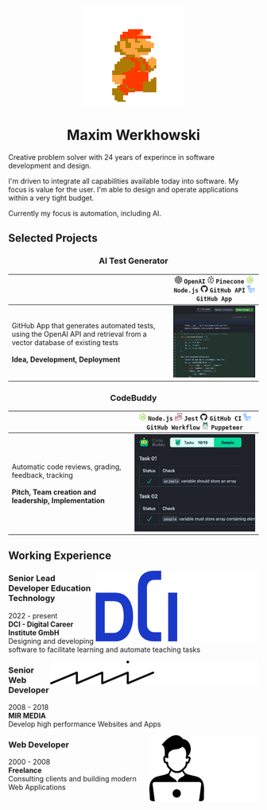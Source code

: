 <p align="center"><img src="assets/mario-walk.gif" /></p>

<h1 align="center">Maxim Werkhowski</h1>
Creative problem solver with 24 years of experince in software development and design.  

I'm driven to integrate all capabilities available today into software. My focus is value for the user. I'm able to design and operate applications within a very tight budget.  
  
Currently my focus is automation, including AI.

## Selected Projects


<h3 align="center">AI Test Generator</h3>

|                          <br /><br />                    | <img src="assets/tech/openai.svg" style="height: 15px" /> `OpenAI` <img src="assets/tech/pinecone.svg" style="height: 15px" /> `Pinecone` <img src="assets/tech/Node.js.svg" style="height: 15px" /> `Node.js` <img src="assets/tech/GitHub.svg" style="height: 15px" /> `GitHub API` <img src="assets/tech/GitHub-Actions.svg" style="height: 15px" /> `GitHub App` |
|:---------------------------------------------------------|:------------------------------------------:|
| GitHub App that generates automated tests, using the OpenAI API and retrieval from a vector database of existing tests <br /><br /> **Idea, Development, Deployment**  | <img style="width: 40vw" src="assets/projects/test-gen.png" /> |

<h3 align="center">CodeBuddy</h3>

|                          <br /><br />                    | <img src="assets/tech/Node.js.svg" style="height: 15px" /> `Node.js` <img src="assets/tech/Jest.svg" style="height: 15px" /> `Jest` <img src="assets/tech/GitHub.svg" style="height: 15px" /> `GitHub CI` <img src="assets/tech/GitHub-Actions.svg" style="height: 15px" /> `GitHub Workflow` <img src="assets/tech/puppeteer.svg" style="height: 15px" /> `Puppeteer` |
|:---------------------------------------------------------|:------------------------------------------:|
| Automatic code reviews, grading, feedback, tracking <br /><br /> **Pitch, Team creation and leadership, Implementation**  | <img style="width: 40vw" src="assets/projects/codebuddy.png" /> |

## Working Experience
<img align="right" src="assets/dci.svg#gh-dark-mode-only" /><img align="right" src="assets/dci-light.svg#gh-light-mode-only" />

### Senior Lead Developer Education Technology
  2022 - present  
  **DCI - Digital Career Institute GmbH**  
  Designing and developing software to facilitate learning and automate teaching tasks
  
<img align="right" src="assets/mir.svg#gh-dark-mode-only" style="width: 210px" /><img align="right" src="assets/mir-light.svg#gh-light-mode-only" style="width: 210px" />

### Senior Web Developer
  2008 - 2018  
  **MIR MEDIA**  
  Develop high performance Websites and Apps
  
<img align="right" src="assets/freelance.svg#gh-dark-mode-only" style="width: 110px" /><img align="right" src="assets/freelance-light.svg#gh-light-mode-only" style="width: 110px" />

### Web Developer
  2000 - 2008  
  **Freelance**  
  Consulting clients and building modern Web Applications
